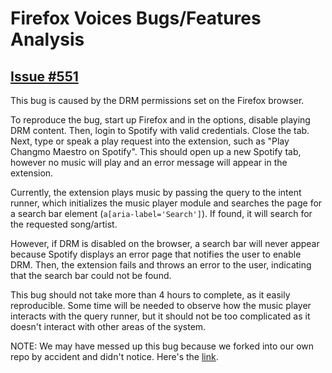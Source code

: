 # Firefox Voices Bugs/Features Analysis

## [Issue #551](https://github.com/mozilla/firefox-voice/issues/551)

This bug is caused by the DRM permissions set on the Firefox browser.

To reproduce the bug, start up Firefox and in the options, disable playing DRM content. Then, login to Spotify with valid credentials. Close the tab. Next, type or speak a play request into the extension, such as "Play Changmo Maestro on Spotify". This should open up a new Spotify tab, however no music will play and an error message will appear in the extension.

Currently, the extension plays music by passing the query to the intent runner, which initializes the music player module and searches the page for a search bar element (`a[aria-label='Search']`). If found, it will search for the requested song/artist.

However, if DRM is disabled on the browser, a search bar will never appear because Spotify displays an error page that notifies the user to enable DRM. Then, the extension fails and throws an error to the user, indicating that the search bar could not be found.

This bug should not take more than 4 hours to complete, as it easily reproducible. Some time will be needed to observe how the music player interacts with the query runner, but it should not be too complicated as it doesn't interact with other areas of the system.

NOTE: We may have messed up this bug because we forked into our own repo by accident and didn't notice. Here's the [link](https://github.com/michael-mml/firefox-voice/tree/mml/spotify-drm).